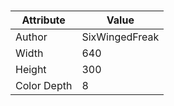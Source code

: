 # 
| Attribute | Value |
| ---  | ---     |
| Author | SixWingedFreak |
| Width | 640 |
| Height | 300 |
| Color Depth | 8 |
